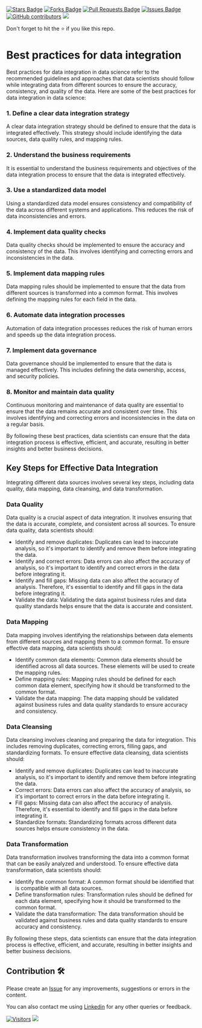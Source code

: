 <a href="https://github.com/drshahizan/special-topic-data-engineering/stargazers"><img src="https://img.shields.io/github/stars/drshahizan/special-topic-data-engineering" alt="Stars Badge"/></a>
<a href="https://github.com/drshahizan/special-topic-data-engineering/network/members"><img src="https://img.shields.io/github/forks/drshahizan/special-topic-data-engineering" alt="Forks Badge"/></a>
<a href="https://github.com/drshahizan/special-topic-data-engineering/pulls"><img src="https://img.shields.io/github/issues-pr/drshahizan/special-topic-data-engineering" alt="Pull Requests Badge"/></a>
<a href="https://github.com/drshahizan/special-topic-data-engineering/issues"><img src="https://img.shields.io/github/issues/drshahizan/special-topic-data-engineering" alt="Issues Badge"/></a>
<a href="https://github.com/drshahizan/special-topic-data-engineering/graphs/contributors"><img alt="GitHub contributors" src="https://img.shields.io/github/contributors/drshahizan/special-topic-data-engineering?color=2b9348"></a>
![](https://visitor-badge.glitch.me/badge?page_id=drshahizan/special-topic-data-engineering)

Don't forget to hit the :star: if you like this repo.

# Best practices for data integration 
Best practices for data integration in data science refer to the recommended guidelines and approaches that data scientists should follow while integrating data from different sources to ensure the accuracy, consistency, and quality of the data. Here are some of the best practices for data integration in data science:

### 1. Define a clear data integration strategy
A clear data integration strategy should be defined to ensure that the data is integrated effectively. This strategy should include identifying the data sources, data quality rules, and mapping rules.

### 2. Understand the business requirements
It is essential to understand the business requirements and objectives of the data integration process to ensure that the data is integrated effectively.

### 3. Use a standardized data model
Using a standardized data model ensures consistency and compatibility of the data across different systems and applications. This reduces the risk of data inconsistencies and errors.

### 4. Implement data quality checks
Data quality checks should be implemented to ensure the accuracy and consistency of the data. This involves identifying and correcting errors and inconsistencies in the data.

### 5. Implement data mapping rules
Data mapping rules should be implemented to ensure that the data from different sources is transformed into a common format. This involves defining the mapping rules for each field in the data.

### 6. Automate data integration processes
Automation of data integration processes reduces the risk of human errors and speeds up the data integration process.

### 7. Implement data governance
Data governance should be implemented to ensure that the data is managed effectively. This includes defining the data ownership, access, and security policies.

### 8. Monitor and maintain data quality
Continuous monitoring and maintenance of data quality are essential to ensure that the data remains accurate and consistent over time. This involves identifying and correcting errors and inconsistencies in the data on a regular basis.

By following these best practices, data scientists can ensure that the data integration process is effective, efficient, and accurate, resulting in better insights and better business decisions.

## Key Steps for Effective Data Integration

Integrating different data sources involves several key steps, including data quality, data mapping, data cleansing, and data transformation. 

### Data Quality
Data quality is a crucial aspect of data integration. It involves ensuring that the data is accurate, complete, and consistent across all sources. To ensure data quality, data scientists should:

- Identify and remove duplicates: Duplicates can lead to inaccurate analysis, so it's important to identify and remove them before integrating the data.
- Identify and correct errors: Data errors can also affect the accuracy of analysis, so it's important to identify and correct errors in the data before integrating it.
- Identify and fill gaps: Missing data can also affect the accuracy of analysis. Therefore, it's essential to identify and fill gaps in the data before integrating it.
- Validate the data: Validating the data against business rules and data quality standards helps ensure that the data is accurate and consistent.

### Data Mapping
Data mapping involves identifying the relationships between data elements from different sources and mapping them to a common format. To ensure effective data mapping, data scientists should:

- Identify common data elements: Common data elements should be identified across all data sources. These elements will be used to create the mapping rules.
- Define mapping rules: Mapping rules should be defined for each common data element, specifying how it should be transformed to the common format.
- Validate the data mapping: The data mapping should be validated against business rules and data quality standards to ensure accuracy and consistency.

### Data Cleansing
Data cleansing involves cleaning and preparing the data for integration. This includes removing duplicates, correcting errors, filling gaps, and standardizing formats. To ensure effective data cleansing, data scientists should:

- Identify and remove duplicates: Duplicates can lead to inaccurate analysis, so it's important to identify and remove them before integrating the data.
- Correct errors: Data errors can also affect the accuracy of analysis, so it's important to correct errors in the data before integrating it.
- Fill gaps: Missing data can also affect the accuracy of analysis. Therefore, it's essential to identify and fill gaps in the data before integrating it.
- Standardize formats: Standardizing formats across different data sources helps ensure consistency in the data.

### Data Transformation
Data transformation involves transforming the data into a common format that can be easily analyzed and understood. To ensure effective data transformation, data scientists should:

- Identify the common format: A common format should be identified that is compatible with all data sources.
- Define transformation rules: Transformation rules should be defined for each data element, specifying how it should be transformed to the common format.
- Validate the data transformation: The data transformation should be validated against business rules and data quality standards to ensure accuracy and consistency.

By following these steps, data scientists can ensure that the data integration process is effective, efficient, and accurate, resulting in better insights and better business decisions.

## Contribution 🛠️
Please create an [Issue](https://github.com/drshahizan/special-topic-data-engineering/issues) for any improvements, suggestions or errors in the content.

You can also contact me using [Linkedin](https://www.linkedin.com/in/drshahizan/) for any other queries or feedback.

[![Visitors](https://api.visitorbadge.io/api/visitors?path=https%3A%2F%2Fgithub.com%2Fdrshahizan&labelColor=%23697689&countColor=%23555555&style=plastic)](https://visitorbadge.io/status?path=https%3A%2F%2Fgithub.com%2Fdrshahizan)
![](https://hit.yhype.me/github/profile?user_id=81284918)

